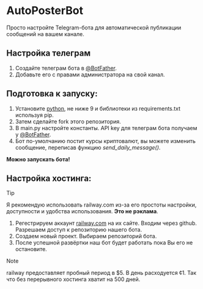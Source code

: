 # AutoPosterBot
Просто настройте Telegram-бота для автоматической публикации сообщений на вашем канале.

## Настройка телеграм
1. Создайте телеграм бота в [@BotFather](https://t.me/botfather).
2. Добавьте его с правами администратора на свой канал.

## Подготовка к запуску:
1. Установите [python](https://python.org/), не ниже 9 и библиотеки из requirements.txt используя pip.
2. Затем сделайте fork этого репозитория.
3. В main.py настройте константы. API key для телеграм бота получаем у [@BotFather](https://t.me/botfather).
4. Бот по-умолчанию постит курсы криптовалют, вы можете изменить сообщение, переписав функцию _send_daily_message()_.

**Можно запускать бота!**

## Настройка хостинга:
> [!TIP]
> Я рекомендую использовать railway.com из-за его простоты настройки, доступности и удобства использования. **Это не рэклама**.

1. Регестрируем аккаунт [railway.com](https://railway.com/) на их сайте. Входим через github. Разрешаем доступ к репозиторию нашего бота.
2. Создаем новый проект. Выбираем репозиторий бота.
3. После успешной развёртки наш бот будет работать пока Вы его не остановите.

> [!NOTE]
> railway предоставляет пробный период в $5. В день расходуется ¢1. Так что без перерывного хостинга хватит на 500 дней.
